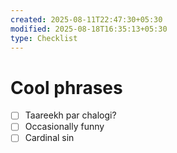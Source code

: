 ```yaml
---
created: 2025-08-11T22:47:30+05:30
modified: 2025-08-18T16:35:13+05:30
type: Checklist
---
```


# Cool phrases

- [ ] Taareekh par chalogi?
- [ ] Occasionally funny
- [ ] Cardinal sin
